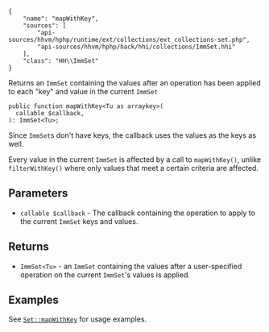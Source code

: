 ``` yamlmeta
{
    "name": "mapWithKey",
    "sources": [
        "api-sources/hhvm/hphp/runtime/ext/collections/ext_collections-set.php",
        "api-sources/hhvm/hphp/hack/hhi/collections/ImmSet.hhi"
    ],
    "class": "HH\\ImmSet"
}
```




Returns an ` ImmSet ` containing the values after an operation has been
applied to each "key" and value in the current `` ImmSet ``




``` Hack
public function mapWithKey<Tu as arraykey>(
  callable $callback,
): ImmSet<Tu>;
```




Since ` ImmSet `s don't have keys, the callback uses the values as the keys
as well.




Every value in the current ` ImmSet ` is affected by a call to
`` mapWithKey() ``, unlike ``` filterWithKey() ``` where only values that meet a
certain criteria are affected.




## Parameters




+ ` callable $callback ` - The callback containing the operation to apply to the
  current `` ImmSet `` keys and values.




## Returns




* ` ImmSet<Tu> ` - an `` ImmSet `` containing the values after a user-specified
  operation on the current ``` ImmSet ```'s values is applied.




## Examples




See [` Set::mapWithKey `](</hack/reference/class/Set/mapWithKey/#examples>) for usage examples.
<!-- HHAPIDOC -->
